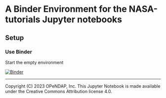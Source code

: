 # A Binder Environment for the NASA-tutorials Jupyter notebooks

## Setup

### Use Binder

Start the empty environment

[![Binder](https://mybinder.org/badge_logo.svg)](https://mybinder.org/v2/gh/OPENDAP/NASA-tutorials-bindder/main)

----
Copyright (C) 2023 OPeNDAP, Inc. This Jupyter Notebook is made available under the Creative Commons Attribution license 4.0.
